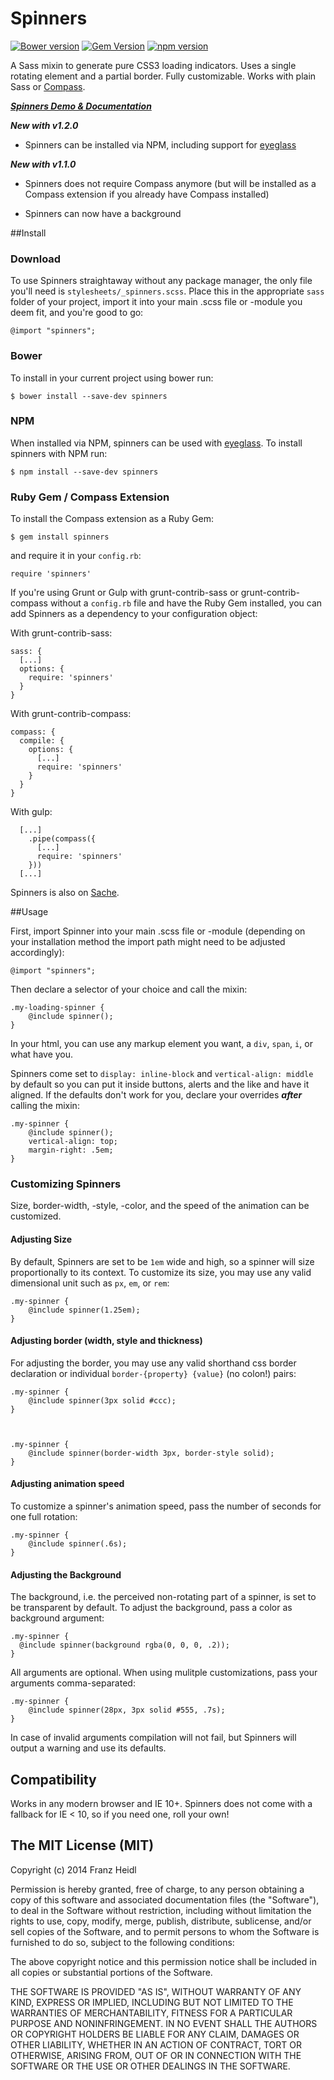 # Spinners

[![Bower version](https://badge.fury.io/bo/spinners.svg)](http://badge.fury.io/bo/spinners) 
[![Gem Version](https://badge.fury.io/rb/spinners.svg)](http://badge.fury.io/rb/spinners)
[![npm version](https://badge.fury.io/js/spinners.svg)](http://badge.fury.io/js/spinners)




A Sass mixin to generate pure CSS3 loading indicators.
Uses a single rotating element and a partial border.
Fully customizable.
Works with plain Sass or [Compass](http://compass-style.org).

***[Spinners Demo & Documentation](http://franzheidl.github.io/spinners/)***

***New with v1.2.0***

* Spinners can be installed via NPM, including support for [eyeglass](https://github.com/sass-eyeglass/eyeglass)


***New with v1.1.0***

* Spinners does not require Compass anymore (but will be installed as a Compass extension if you already have Compass installed)

* Spinners can now have a background

##Install

### Download
To use Spinners straightaway without any package manager, the only file you'll need is `stylesheets/_spinners.scss`. Place this in the appropriate `sass` folder of your project, import it into your main .scss file or -module you deem fit, and you're good to go:

    @import "spinners";


### Bower
To install in your current project using bower run:

    $ bower install --save-dev spinners
    
### NPM
When installed via NPM, spinners can be used with [eyeglass](https://github.com/sass-eyeglass/eyeglass). To install spinners with NPM run:

    $ npm install --save-dev spinners


### Ruby Gem / Compass Extension

To install the Compass extension as a Ruby Gem:

    $ gem install spinners
    
and require it in your `config.rb`:

    require 'spinners'
    
If you're using Grunt or Gulp with grunt-contrib-sass or grunt-contrib-compass without a `config.rb` file and have the Ruby Gem installed, you can add Spinners as a dependency to your configuration object:

With grunt-contrib-sass:
 
    sass: {
      [...]
      options: {
        require: 'spinners'
      }
    }


With grunt-contrib-compass:

    compass: {
      compile: {
        options: {
          [...]
          require: 'spinners'     
        }
      }
    }


With gulp:

      [...]
        .pipe(compass({
          [...]
          require: 'spinners'
        }))
      [...]

  


Spinners is also on [Sache](http://www.sache.in/).

##Usage

First, import Spinner into your main .scss file or -module (depending on your installation method the import path might need to be adjusted accordingly):

	@import "spinners";

Then declare a selector of your choice and call the mixin:

	.my-loading-spinner {
		@include spinner();
	}
	
In your html, you can use any markup element you want, a `div`, `span`, `i`, or what have you.


Spinners come set to `display: inline-block` and `vertical-align: middle` by default so you can put it inside buttons, alerts and the like and have it aligned. If the defaults don't work for you, declare your overrides ***after*** calling the mixin:

	.my-spinner {
    	@include spinner();
        vertical-align: top;
       	margin-right: .5em;
    }

### Customizing Spinners
Size, border-width, -style, -color, and the speed of the animation can be customized. 


#### Adjusting Size
By default, Spinners are set to be `1em` wide and high, so a spinner will size proportionally to its context. To customize its size, you may use any valid dimensional unit such as `px`, `em`, or `rem`:

	.my-spinner {
		@include spinner(1.25em);
	}

#### Adjusting border (width, style and thickness)	
For adjusting the border, you may use any valid shorthand css border declaration or individual `border-{property} {value}` (no colon!) pairs:

	.my-spinner {
		@include spinner(3px solid #ccc);
	}
	

	
	.my-spinner {
		@include spinner(border-width 3px, border-style solid);	
	}
	
#### Adjusting animation speed
To customize a spinner's animation speed, pass the number of seconds for one full rotation:

	.my-spinner {
		@include spinner(.6s);
	}
	
	
#### Adjusting the Background
The background, i.e. the perceived non-rotating part of a spinner, is set to be transparent by default. To adjust the background, pass a color as background argument:

    .my-spinner {
      @include spinner(background rgba(0, 0, 0, .2));
    }
	
All arguments are optional. When using mulitple customizations, pass your arguments comma-separated:

	.my-spinner {
		@include spinner(28px, 3px solid #555, .7s);
	}
	
In case of invalid arguments compilation will not fail, but Spinners will output a warning and use its defaults.




## Compatibility
Works in any modern browser and IE 10+.
Spinners does not come with a fallback for IE < 10, so if you need one, roll your own!





The MIT License (MIT)
---


Copyright (c) 2014 Franz Heidl

Permission is hereby granted, free of charge, to any person obtaining a copy
of this software and associated documentation files (the "Software"), to deal
in the Software without restriction, including without limitation the rights
to use, copy, modify, merge, publish, distribute, sublicense, and/or sell
copies of the Software, and to permit persons to whom the Software is
furnished to do so, subject to the following conditions:

The above copyright notice and this permission notice shall be included in
all copies or substantial portions of the Software.

THE SOFTWARE IS PROVIDED "AS IS", WITHOUT WARRANTY OF ANY KIND, EXPRESS OR
IMPLIED, INCLUDING BUT NOT LIMITED TO THE WARRANTIES OF MERCHANTABILITY,
FITNESS FOR A PARTICULAR PURPOSE AND NONINFRINGEMENT. IN NO EVENT SHALL THE
AUTHORS OR COPYRIGHT HOLDERS BE LIABLE FOR ANY CLAIM, DAMAGES OR OTHER
LIABILITY, WHETHER IN AN ACTION OF CONTRACT, TORT OR OTHERWISE, ARISING FROM,
OUT OF OR IN CONNECTION WITH THE SOFTWARE OR THE USE OR OTHER DEALINGS IN
THE SOFTWARE.
